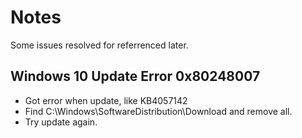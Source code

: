 # Notes
Some issues resolved for referrenced later.

## Windows 10 Update Error 0x80248007
  - Got error when update, like KB4057142
  - Find C:\Windows\SoftwareDistribution\Download and remove all.
  - Try update again.
